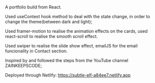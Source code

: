 A portfolio build from React.

Used useContext hook method to deal with the state change, in order to change the theme(between dark and light);

Used framer-motion to realise the animation effects on the cards, used react-scroll to realise the smooth scroll effect.

Used swiper to realise the slide show effect, emailJS for the email funcionality in Contact section.

Inspired by and followed the steps from the YouTube channel ZAINKEEPSCODE;

Deployed through Netlify: https://subtle-elf-a84ee7.netlify.app
